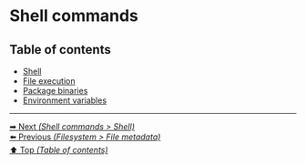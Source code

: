 # Shell commands

## Table of contents

- [Shell](shell.md)
- [File execution](file_execution.md)
- [Package binaries](package_binaries.md)
- [Environment variables](environment_variables.md)

<hr>

[➡ Next _(Shell commands > Shell)_](shell.md)<br>
[⬅️ Previous _(Filesystem > File metadata)_](../filesystem/file_metadata.md)<br>
[⬆️ Top _(Table of contents)_](../../README.md#table-of-contents)<br>
